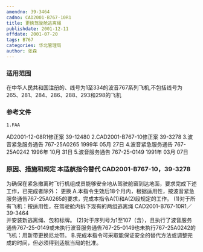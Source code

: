 ```yaml
---
amendno: 39-3464
cadno: CAD2001-B767-10R1
title: 更换驾驶舱逃离绳
publishdate: 2001-12-11
effdate: 2001-07-20
tags: B767
categories: 华北管理局
author: 张森
---
```


### 适用范围 
在中华人民共和国注册的、线号为1至334的波音767系列飞机,不包括线号为265、281、284、286、288、293和298的飞机

### 参考文件
    1.FAA 
AD2001-12-08R1修正案 39-12480
    2.CAD2001-B767-10修正案 39-3278
    3.波音紧急服务通告 767-25A0265 1999年 05月 27日
    4.波音紧急服务通告 767-25A0242 1996年 10月 31日
    5.波音服务通告 767-25-0149  1991年 03月 07日


### 原因、措施和规定 本适航指令替代 CAD2001-B767-10，39-3278
为确保在紧急撤离时飞行机组成员能够安全地从驾驶舱窗到达地面，要求完成下述工作，已完成者除外：  更换 
    A.本指令生效后18个月内，根据适用性，按波音紧急服务通告767-25A0265的要求，完成本指令A(1)和A(2)段规定的工作。 
    (1)对于所有飞机：按适用性，在驾驶舱内拆下现有的两组逃离绳
  CAD2001-B767-10R1／39-3464   
并安装新逃离绳、包和标牌。 
    (2)对于序列号为1至107（含），且执行了波音服务通告767-25-0149或未执行波音服务通告767-25-0149也未执行767-25A0242的飞机：用新带更换尼龙带。 
    B.完成本指令可采取能保证安全的替代方法或调整完成的时间，但必须得到适航当局的批准。

